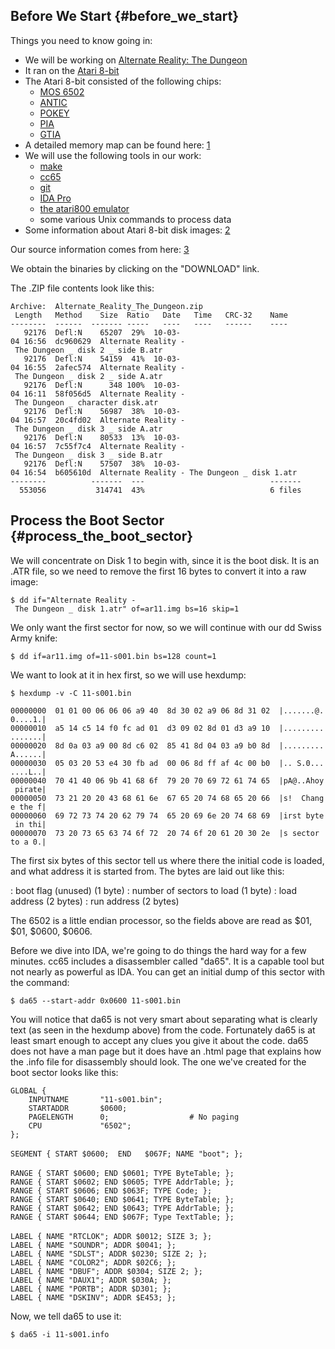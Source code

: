 ## Before We Start {#before_we_start}

Things you need to know going in:

-   We will be working on [Alternate Reality: The
    Dungeon](wikipedia:Alternate_reality_(video_game))
-   It ran on the [Atari 8-bit](wikipedia:Atari_8-bit_family)
-   The Atari 8-bit consisted of the following chips:
    -   [MOS 6502](wikipedia:MOS_6502)
    -   [ANTIC](wikipedia:ANTIC)
    -   [POKEY](wikipedia:POKEY)
    -   [PIA](wikipedia:PIA)
    -   [GTIA](wikipedia:GTIA)
-   A detailed memory map can be found here:
    [1](http://www.atariarchives.org/mapping/memorymap.php)
-   We will use the following tools in our work:
    -   [make](wikipedia:Make_(software))
    -   [cc65](wikipedia:cc65)
    -   [git](wikipedia:Git_(software))
    -   [IDA Pro](wikipedia:IDA_Pro)
    -   [the atari800 emulator](http://atari800.sourceforge.net/)
    -   some various Unix commands to process data
-   Some information about Atari 8-bit disk images:
    [2](http://www.atarimax.com/ape/docs/DiskImageFAQ/)

Our source information comes from here:
[3](http://www.atarimania.com/detail_soft-MENU-8-VERSION_ID-240.html)

We obtain the binaries by clicking on the "DOWNLOAD" link.

The .ZIP file contents look like this:

`Archive:  Alternate_Reality_The_Dungeon.zip`\
` Length   Method    Size  Ratio   Date   Time   CRC-32    Name`\
`--------  ------  ------- -----   ----   ----   ------    ----`\
`   92176  Defl:N    65207  29%  10-03-04 16:56  dc960629  Alternate Reality - The Dungeon _ disk 2 _ side B.atr`\
`   92176  Defl:N    54159  41%  10-03-04 16:55  2afec574  Alternate Reality - The Dungeon _ disk 2 _ side A.atr`\
`   92176  Defl:N      348 100%  10-03-04 16:11  58f056d5  Alternate Reality - The Dungeon _ character disk.atr`\
`   92176  Defl:N    56987  38%  10-03-04 16:57  20c4fd02  Alternate Reality - The Dungeon _ disk 3 _ side A.atr`\
`   92176  Defl:N    80533  13%  10-03-04 16:57  7c55f7c4  Alternate Reality - The Dungeon _ disk 3 _ side B.atr`\
`   92176  Defl:N    57507  38%  10-03-04 16:54  b605610d  Alternate Reality - The Dungeon _ disk 1.atr`\
`--------          -------  ---                            -------`\
`  553056           314741  43%                            6 files`

## Process the Boot Sector {#process_the_boot_sector}

We will concentrate on Disk 1 to begin with, since it is the boot disk.
It is an .ATR file, so we need to remove the first 16 bytes to convert
it into a raw image:

`$ dd if="Alternate Reality - The Dungeon _ disk 1.atr" of=ar11.img bs=16 skip=1`

We only want the first sector for now, so we will continue with our dd
Swiss Army knife:

`$ dd if=ar11.img of=11-s001.bin bs=128 count=1`

We want to look at it in hex first, so we will use hexdump:

`$ hexdump -v -C 11-s001.bin`

`00000000  01 01 00 06 06 06 a9 40  8d 30 02 a9 06 8d 31 02  |.......@.0....1.|`\
`00000010  a5 14 c5 14 f0 fc ad 01  d3 09 02 8d 01 d3 a9 10  |................|`\
`00000020  8d 0a 03 a9 00 8d c6 02  85 41 8d 04 03 a9 b0 8d  |.........A......|`\
`00000030  05 03 20 53 e4 30 fb ad  00 06 8d ff af 4c 00 b0  |.. S.0.......L..|`\
`00000040  70 41 40 06 9b 41 68 6f  79 20 70 69 72 61 74 65  |pA@..Ahoy pirate|`\
`00000050  73 21 20 20 43 68 61 6e  67 65 20 74 68 65 20 66  |s!  Change the f|`\
`00000060  69 72 73 74 20 62 79 74  65 20 69 6e 20 74 68 69  |irst byte in thi|`\
`00000070  73 20 73 65 63 74 6f 72  20 74 6f 20 61 20 30 2e  |s sector to a 0.|`

The first six bytes of this sector tell us where there the initial code
is loaded, and what address it is started from. The bytes are laid out
like this:

:   boot flag (unused) (1 byte)
:   number of sectors to load (1 byte)
:   load address (2 bytes)
:   run address (2 bytes)

The 6502 is a little endian processor, so the fields above are read as
\$01, \$01, \$0600, \$0606.

Before we dive into IDA, we're going to do things the hard way for a few
minutes. cc65 includes a disassembler called "da65". It is a capable
tool but not nearly as powerful as IDA. You can get an initial dump of
this sector with the command:

`$ da65 --start-addr 0x0600 11-s001.bin`

You will notice that da65 is not very smart about separating what is
clearly text (as seen in the hexdump above) from the code. Fortunately
da65 is at least smart enough to accept any clues you give it about the
code. da65 does not have a man page but it does have an .html page that
explains how the .info file for disassembly should look. The one we've
created for the boot sector looks like this:

`GLOBAL {`\
`    INPUTNAME       "11-s001.bin";`\
`    STARTADDR       $0600;`\
`    PAGELENGTH      0;                  # No paging`\
`    CPU             "6502";`\
`};  `\
\
`SEGMENT { START $0600;  END   $067F; NAME "boot"; };`\
\
`RANGE { START $0600; END $0601; TYPE ByteTable; };`\
`RANGE { START $0602; END $0605; TYPE AddrTable; };`\
`RANGE { START $0606; END $063F; TYPE Code; };`\
`RANGE { START $0640; END $0641; TYPE ByteTable; };`\
`RANGE { START $0642; END $0643; TYPE AddrTable; };`\
`RANGE { START $0644; END $067F; Type TextTable; };`\
\
`LABEL { NAME "RTCLOK"; ADDR $0012; SIZE 3; };`\
`LABEL { NAME "SOUNDR"; ADDR $0041; };`\
`LABEL { NAME "SDLST"; ADDR $0230; SIZE 2; };`\
`LABEL { NAME "COLOR2"; ADDR $02C6; };`\
`LABEL { NAME "DBUF"; ADDR $0304; SIZE 2; };`\
`LABEL { NAME "DAUX1"; ADDR $030A; };`\
`LABEL { NAME "PORTB"; ADDR $D301; };`\
`LABEL { NAME "DSKINV"; ADDR $E453; };`

Now, we tell da65 to use it:

`$ da65 -i 11-s001.info`
